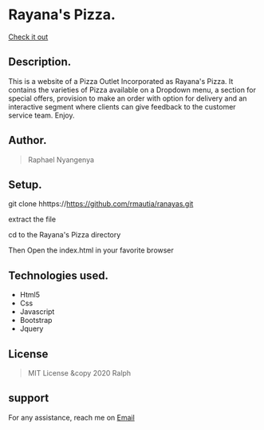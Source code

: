 # Rayana's Pizza.
[Check it out](https://rmautia.github.io/ranayas/)

## Description.
This is a website of a Pizza Outlet Incorporated as Rayana's Pizza. It contains the varieties of Pizza available on a Dropdown menu, a section for special offers, provision to make an order with option for delivery and an interactive segment where clients can give feedback to the customer service team. Enjoy.

## Author.
 > Raphael Nyangenya

 ## Setup.
 git clone hhttps://https://github.com/rmautia/ranayas.git

 extract the file

 cd to the Rayana's Pizza directory

 Then Open the index.html in your favorite browser

## Technologies used.
  * Html5
  * Css
  * Javascript
  * Bootstrap
  * Jquery

## License
> MIT License &copy 2020 Ralph

## support
For any assistance, reach me on [Email](raphaelnyangenya@gmail.com)
